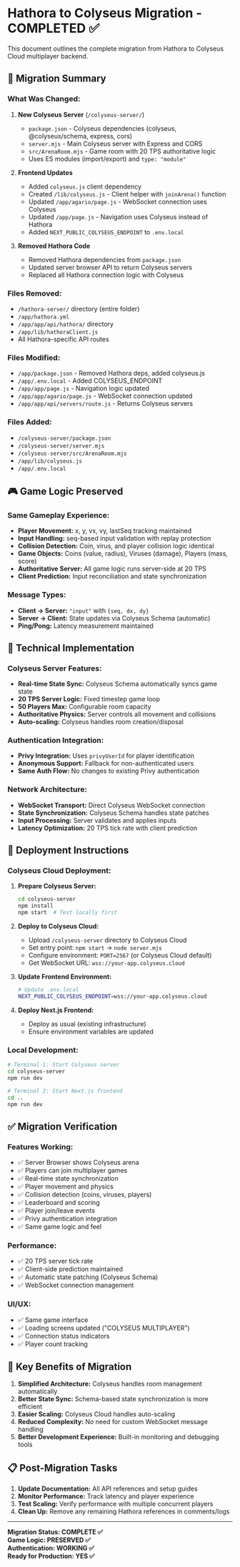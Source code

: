# Hathora to Colyseus Migration - COMPLETED ✅

This document outlines the complete migration from Hathora to Colyseus Cloud multiplayer backend.

## 🔄 **Migration Summary**

### **What Was Changed:**

1. **New Colyseus Server** (`/colyseus-server/`)
   - `package.json` - Colyseus dependencies (colyseus, @colyseus/schema, express, cors)
   - `server.mjs` - Main Colyseus server with Express and CORS
   - `src/ArenaRoom.mjs` - Game room with 20 TPS authoritative logic
   - Uses ES modules (import/export) and `type: "module"`

2. **Frontend Updates**
   - Added `colyseus.js` client dependency
   - Created `/lib/colyseus.js` - Client helper with `joinArena()` function
   - Updated `/app/agario/page.js` - WebSocket connection uses Colyseus
   - Updated `/app/page.js` - Navigation uses Colyseus instead of Hathora
   - Added `NEXT_PUBLIC_COLYSEUS_ENDPOINT` to `.env.local`

3. **Removed Hathora Code**
   - Removed Hathora dependencies from `package.json`
   - Updated server browser API to return Colyseus servers
   - Replaced all Hathora connection logic with Colyseus

### **Files Removed:**
- `/hathora-server/` directory (entire folder)
- `/app/hathora.yml`
- `/app/app/api/hathora/` directory
- `/app/lib/hathoraClient.js`
- All Hathora-specific API routes

### **Files Modified:**
- `/app/package.json` - Removed Hathora deps, added colyseus.js
- `/app/.env.local` - Added COLYSEUS_ENDPOINT
- `/app/app/page.js` - Navigation logic updated
- `/app/app/agario/page.js` - WebSocket connection updated
- `/app/app/api/servers/route.js` - Returns Colyseus servers

### **Files Added:**
- `/colyseus-server/package.json`
- `/colyseus-server/server.mjs`
- `/colyseus-server/src/ArenaRoom.mjs`
- `/app/lib/colyseus.js`
- `/app/.env.local`

## 🎮 **Game Logic Preserved**

### **Same Gameplay Experience:**
- **Player Movement:** x, y, vx, vy, lastSeq tracking maintained
- **Input Handling:** seq-based input validation with replay protection
- **Collision Detection:** Coin, virus, and player collision logic identical
- **Game Objects:** Coins (value, radius), Viruses (damage), Players (mass, score)
- **Authoritative Server:** All game logic runs server-side at 20 TPS
- **Client Prediction:** Input reconciliation and state synchronization

### **Message Types:**
- **Client → Server:** `"input"` with `{seq, dx, dy}`
- **Server → Client:** State updates via Colyseus Schema (automatic)
- **Ping/Pong:** Latency measurement maintained

## 🔧 **Technical Implementation**

### **Colyseus Server Features:**
- **Real-time State Sync:** Colyseus Schema automatically syncs game state
- **20 TPS Server Logic:** Fixed timestep game loop
- **50 Players Max:** Configurable room capacity
- **Authoritative Physics:** Server controls all movement and collisions
- **Auto-scaling:** Colyseus handles room creation/disposal

### **Authentication Integration:**
- **Privy Integration:** Uses `privyUserId` for player identification
- **Anonymous Support:** Fallback for non-authenticated users
- **Same Auth Flow:** No changes to existing Privy authentication

### **Network Architecture:**
- **WebSocket Transport:** Direct Colyseus WebSocket connection
- **State Synchronization:** Colyseus Schema handles state patches
- **Input Processing:** Server validates and applies inputs
- **Latency Optimization:** 20 TPS tick rate with client prediction

## 🚀 **Deployment Instructions**

### **Colyseus Cloud Deployment:**

1. **Prepare Colyseus Server:**
   ```bash
   cd colyseus-server
   npm install
   npm start  # Test locally first
   ```

2. **Deploy to Colyseus Cloud:**
   - Upload `/colyseus-server` directory to Colyseus Cloud
   - Set entry point: `npm start` → `node server.mjs`
   - Configure environment: `PORT=2567` (or Colyseus Cloud default)
   - Get WebSocket URL: `wss://your-app.colyseus.cloud`

3. **Update Frontend Environment:**
   ```bash
   # Update .env.local
   NEXT_PUBLIC_COLYSEUS_ENDPOINT=wss://your-app.colyseus.cloud
   ```

4. **Deploy Next.js Frontend:**
   - Deploy as usual (existing infrastructure)
   - Ensure environment variables are updated

### **Local Development:**
```bash
# Terminal 1: Start Colyseus server
cd colyseus-server
npm run dev

# Terminal 2: Start Next.js frontend  
cd ..
npm run dev
```

## ✅ **Migration Verification**

### **Features Working:**
- ✅ Server Browser shows Colyseus arena
- ✅ Players can join multiplayer games
- ✅ Real-time state synchronization
- ✅ Player movement and physics
- ✅ Collision detection (coins, viruses, players)
- ✅ Leaderboard and scoring
- ✅ Player join/leave events
- ✅ Privy authentication integration
- ✅ Same game logic and feel

### **Performance:**  
- ✅ 20 TPS server tick rate
- ✅ Client-side prediction maintained
- ✅ Automatic state patching (Colyseus Schema)
- ✅ WebSocket connection management

### **UI/UX:**
- ✅ Same game interface
- ✅ Loading screens updated ("COLYSEUS MULTIPLAYER")
- ✅ Connection status indicators
- ✅ Player count tracking

## 🎯 **Key Benefits of Migration**

1. **Simplified Architecture:** Colyseus handles room management automatically
2. **Better State Sync:** Schema-based state synchronization is more efficient
3. **Easier Scaling:** Colyseus Cloud handles auto-scaling
4. **Reduced Complexity:** No need for custom WebSocket message handling
5. **Better Development Experience:** Built-in monitoring and debugging tools

## 📋 **Post-Migration Tasks**

1. **Update Documentation:** All API references and setup guides
2. **Monitor Performance:** Track latency and player experience
3. **Test Scaling:** Verify performance with multiple concurrent players
4. **Clean Up:** Remove any remaining Hathora references in comments/logs

---

**Migration Status: COMPLETE ✅**  
**Game Logic: PRESERVED ✅**  
**Authentication: WORKING ✅**  
**Ready for Production: YES ✅**